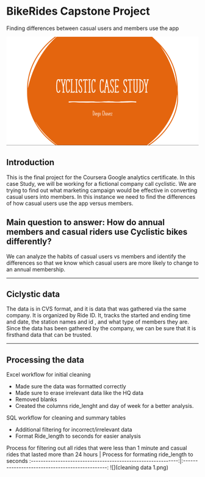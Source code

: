 # BikeRides Capstone Project
Finding differences between casual users and members use the app

![](Headline.png)

## Introduction

This is the final project for the Coursera Google analytics certificate. In this case Study, we will be working for a fictional company call cyclistic. We are trying to find out what marketing campaign would be effective in converting casual users into members. In this instance we need to find the differences of how casual users use the app versus members.  

## Main question to answer: How do annual members and casual riders use Cyclistic bikes differently?

We can analyze the habits of casual users vs members and identify the differences so that we know which casual users are more likely to change to an annual membership.

---

## Ciclystic data

The data is in CVS format, and it is data that was gathered via the same company. It is organized by Ride ID. It, tracks the started and ending time and date, the station names and id , and what type of members they are. Since the data has been gathered by the company, we can be sure that it is firsthand data that can be trusted. 

---

## Processing the data 

Excel workflow for initial cleaning

-	Made sure the data was formatted correctly 
-	Made sure to erase irrelevant data like the HQ data
-	Removed blanks 
-	Created the columns ride_lenght and day of week for a better analysis. 

SQL workflow for cleaning and summary tables 

- Additional filtering for incorrect/irrelevant data
- Format Ride_length to seconds for easier analysis

Process for filtering out all rides that were less
than 1 minute and casual rides that lasted more than 24 hours | Process for formating ride_length to seconds 
:------------------------------------------------------------:|:-----------------------------------------------:
![](cleaning data 1.png)




 



